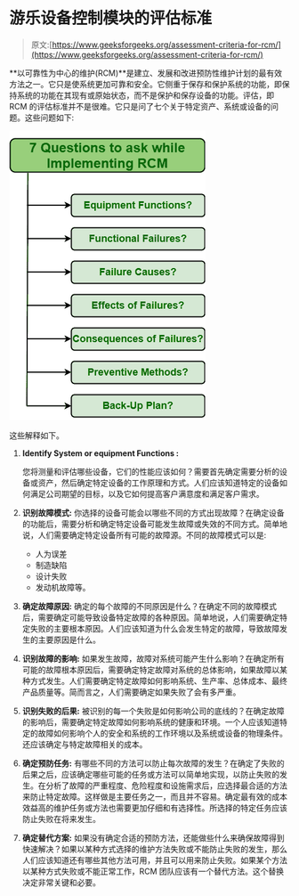 # 游乐设备控制模块的评估标准

> 原文:[https://www.geeksforgeeks.org/assessment-criteria-for-rcm/](https://www.geeksforgeeks.org/assessment-criteria-for-rcm/)

**以可靠性为中心的维护(RCM)**是建立、发展和改进预防性维护计划的最有效方法之一。它只是使系统更加可靠和安全。它侧重于保存和保护系统的功能，即保持系统的功能在其现有或原始状态，而不是保护和保存设备的功能。评估，即 RCM 的评估标准并不是很难。它只是问了七个关于特定资产、系统或设备的问题。这些问题如下:

![](img/7508c4cdf79feb5dc900011ef1b4cf78.png)

这些解释如下。

1.  **Identify System or equipment Functions :**

    您将测量和评估哪些设备，它们的性能应该如何？需要首先确定需要分析的设备或资产，然后确定特定设备的工作原理和方式。人们应该知道特定的设备如何满足公司期望的目标，以及它如何提高客户满意度和满足客户需求。

2.  **识别故障模式:**
    你选择的设备可能会以哪些不同的方式出现故障？在确定设备的功能后，需要分析和确定特定设备可能发生故障或失效的不同方式。简单地说，人们需要确定特定设备所有可能的故障源。不同的故障模式可以是:
    *   人为误差
    *   制造缺陷
    *   设计失败
    *   发动机故障等。
3.  **确定故障原因:**
    确定的每个故障的不同原因是什么？在确定不同的故障模式后，需要确定可能导致设备特定故障的各种原因。简单地说，人们需要确定特定失败的主要根本原因。人们应该知道为什么会发生特定的故障，导致故障发生的主要原因是什么。
4.  **识别故障的影响:**
    如果发生故障，故障对系统可能产生什么影响？在确定所有可能的故障根本原因后，需要确定特定故障对系统的总体影响，如果故障以某种方式发生。人们需要确定特定故障如何影响系统、生产率、总体成本、最终产品质量等。简而言之，人们需要确定如果失败了会有多严重。
5.  **识别失败的后果:**
    被识别的每一个失败是如何影响公司的底线的？在确定故障的影响后，需要确定特定故障如何影响系统的健康和环境。一个人应该知道特定的故障如何影响个人的安全和系统的工作环境以及系统或设备的物理条件。还应该确定与特定故障相关的成本。
6.  **确定预防任务:**
    有哪些不同的方法可以防止每次故障的发生？在确定了失败的后果之后，应该确定哪些可能的任务或方法可以简单地实现，以防止失败的发生。在分析了故障的严重程度、危险程度和设施需求后，应选择最合适的方法来防止特定故障。这样做是主要任务之一，而且并不容易。确定最有效的成本效益高的维护任务或方法也需要更加仔细和有选择性。所选择的特定任务应该防止失败在将来发生。
7.  **确定替代方案:**
    如果没有确定合适的预防方法，还能做些什么来确保故障得到快速解决？如果以某种方式选择的维护方法失败或不能防止失败的发生，那么人们应该知道还有哪些其他方法可用，并且可以用来防止失败。如果某个方法以某种方式失败或不能正常工作，RCM 团队应该有一个替代方法。这个替换决定非常关键和必要。